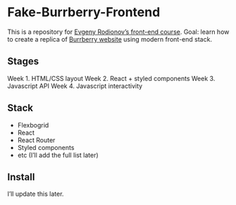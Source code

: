 # Fake-Burrberry-Frontend
This is a repository for [Evgeny Rodionov’s front-end course](https://kurskurskurs.erodionov.ru/).
Goal: learn how to create a replica of [Burrberry website](burberry.com) using modern front-end stack.

## Stages
Week 1. HTML/CSS layout
Week 2. React + styled components
Week 3. Javascript API
Week 4. Javascript interactivity

## Stack
* Flexbogrid
* React
* React Router
* Styled components
* etc (I’ll add the full list later)

## Install
I’ll update this later.
